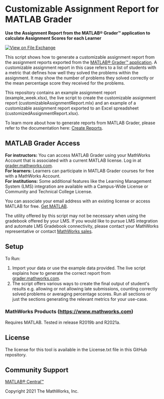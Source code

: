 # Customizable Assignment Report for MATLAB Grader
<!-- This is the "Title of the contribution" that was approved during the Community Contribution Review Process --> 

**Use the Assignment Report from the MATLAB® Grader™ application to calculate Assignment Scores for each Learner**

[![View <File Exchange Title> on File Exchange](https://www.mathworks.com/matlabcentral/images/matlab-file-exchange.svg)](https://www.mathworks.com/matlabcentral/fileexchange/####-file-exchange-title)  
<!-- Add this icon to the README if this repo also appears on File Exchange via the "Connect to GitHub" feature --> 

This script shows how to generate a customizable assignment report from the assignment reports exported from the [MATLAB® Grader™ application](https://www.mathworks.com/products/matlab-grader.html). A customizable assignment report in this case refers to a list of students with a metric that defines how well they solved the problems within the assignment. It may show the number of problems they solved correctly or the mean percentage score they received for the problems. <br>

This repository contains an example assignment report (example_week.xlsx), the live script to create the customizable assignment report (customizableAssignmentReport.mlx) and an example of a customizable assignment report exported to an Excel spreadsheet (customizedAssignmentReport.xlsx). <br>

To learn more about how to generate reports from MATLAB Grader, please refer to the documentation here: [Create Reports](https://www.mathworks.com/help/matlabgrader/ug/download-solution-results.html).

## MATLAB Grader Access
**For instructors:** You can access MATLAB Grader using your MathWorks Account that is associated with a current MATLAB license. Log in at [grader.mathworks.com](https://grader.mathworks.com/). <br>
**For learners:** Learners can participate in MATLAB Grader courses for free with a MathWorks Account. <br>
**For institutions:** Some additional features like the Learning Management System (LMS) integration are available with a Campus-Wide License or Community and Technical College License.

You can associate your email address with an existing license or access MATLAB for free. [Get MATLAB](https://login.mathworks.com/embedded-login/landing.html?cid=mktg&wid=cwl).

The utility offered by this script may not be necessary when using the gradebook offered by your LMS. If you would like to pursue LMS integration and automate LMS Gradebook connectivity, please contact your MathWorks representative or contact [MathWorks sales](https://www.mathworks.com/company/aboutus/contact_us/contact_sales.html).

## Setup 
To Run:
1. Import your data or use the example data provided. The live script explains how to generate the correct report from [grader.mathworks.com](https://grader.mathworks.com/).
2. The script offers various ways to create the final output of student's results e.g. allowing or not allowing late submissions, counting correctly solved problems or averaging percentage scores. Run all sections or just the sections generating the relevant metrics for your use-case.


### MathWorks Products (https://www.mathworks.com)
Requires MATLAB. Tested in release R2019b and R2021a.

## License
The license for this tool is available in the License.txt file in this GitHub repository.

## Community Support
[MATLAB® Central™](https://www.mathworks.com/matlabcentral)

Copyright 2021 The MathWorks, Inc.

